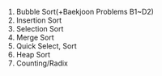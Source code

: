 1. Bubble Sort(+Baekjoon Problems B1~D2)
2. Insertion Sort
3. Selection Sort
4. Merge Sort
5. Quick Select, Sort
6. Heap Sort
7. Counting/Radix
